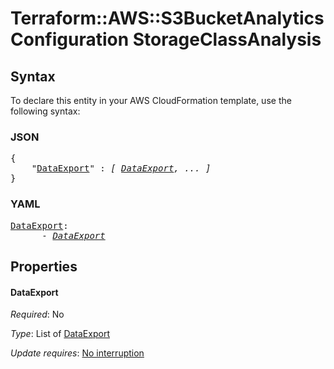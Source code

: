 # Terraform::AWS::S3BucketAnalyticsConfiguration StorageClassAnalysis

## Syntax

To declare this entity in your AWS CloudFormation template, use the following syntax:

### JSON

<pre>
{
    "<a href="#dataexport" title="DataExport">DataExport</a>" : <i>[ <a href="storageclassanalysis-dataexport.md">DataExport</a>, ... ]</i>
}
</pre>

### YAML

<pre>
<a href="#dataexport" title="DataExport">DataExport</a>: <i>
      - <a href="storageclassanalysis-dataexport.md">DataExport</a></i>
</pre>

## Properties

#### DataExport

_Required_: No

_Type_: List of <a href="storageclassanalysis-dataexport.md">DataExport</a>

_Update requires_: [No interruption](https://docs.aws.amazon.com/AWSCloudFormation/latest/UserGuide/using-cfn-updating-stacks-update-behaviors.html#update-no-interrupt)

